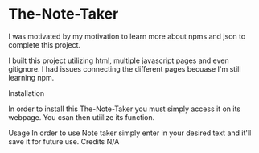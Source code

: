 # The-Note-Taker

I was motivated by my motivation to learn more about npms and json to complete this project.

I built this project utilizing html, multiple javascript pages and even gitignore. I had issues connecting the different pages becuase I'm still learning npm. 

Installation

In order to install this The-Note-Taker you must simply access it on its webpage. You csan then utiilize its function. 

Usage
In order to use Note taker simply enter in your desired text and it'll save it for future use.
Credits
N/A